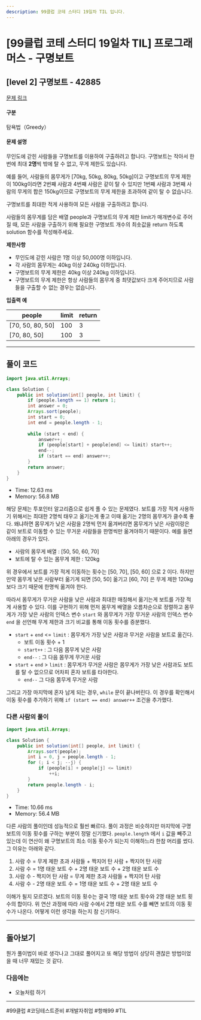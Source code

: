 ```yaml
---
description: 99클럽 코테 스터디 19일차 TIL 입니다.
---
```


# \[99클럽 코테 스터디 19일차 TIL]  프로그래머스 - 구명보트

## \[level 2] 구명보트 - 42885

[문제 링크](https://school.programmers.co.kr/learn/courses/30/lessons/42885)

#### 구분

탐욕법（Greedy）

#### 문제 설명

무인도에 갇힌 사람들을 구명보트를 이용하여 구출하려고 합니다. 구명보트는 작아서 한 번에 최대 **2명**씩 밖에 탈 수 없고, 무게 제한도 있습니다.

예를 들어, 사람들의 몸무게가 \[70kg, 50kg, 80kg, 50kg]이고 구명보트의 무게 제한이 100kg이라면 2번째 사람과 4번째 사람은 같이 탈 수 있지만 1번째 사람과 3번째 사람의 무게의 합은 150kg이므로 구명보트의 무게 제한을 초과하여 같이 탈 수 없습니다.

구명보트를 최대한 적게 사용하여 모든 사람을 구출하려고 합니다.

사람들의 몸무게를 담은 배열 people과 구명보트의 무게 제한 limit가 매개변수로 주어질 때, 모든 사람을 구출하기 위해 필요한 구명보트 개수의 최솟값을 return 하도록 solution 함수를 작성해주세요.

**제한사항**

* 무인도에 갇힌 사람은 1명 이상 50,000명 이하입니다.
* 각 사람의 몸무게는 40kg 이상 240kg 이하입니다.
* 구명보트의 무게 제한은 40kg 이상 240kg 이하입니다.
* 구명보트의 무게 제한은 항상 사람들의 몸무게 중 최댓값보다 크게 주어지므로 사람들을 구출할 수 없는 경우는 없습니다.

**입출력 예**

| people            | limit | return |
| ----------------- | ----- | ------ |
| \[70, 50, 80, 50] | 100   | 3      |
| \[70, 80, 50]     | 100   | 3      |

***

## 풀이 코드

```java
import java.util.Arrays;

class Solution {
    public int solution(int[] people, int limit) {
        if (people.length == 1) return 1;
        int answer = 0;
        Arrays.sort(people);
        int start = 0;
        int end = people.length - 1;
        
        while (start < end) {
            answer++;
            if (people[start] + people[end] <= limit) start++;
            end--;
            if (start == end) answer++;
        }
        return answer;
    }
}
```

* Time: 12.63 ms
* Memory: 56.8 MB

해당 문제는 투포인터 알고리즘으로 쉽게 풀 수 있는 문제였다. 보트를 가장 적게 사용하기 위해서는 최대한 2명씩 태우고 옮기는게 좋고 이때 옮기는 2명의 몸무게가 클수록 좋다. 왜냐하면 몸무게가 낮은 사람을 2명씩 먼저 옮겨버리면 몸무게가 낮은 사람이랑은 같이 보트로 이동할 수 있는 무거운 사람들을 한명씩만 옮겨야하기 때문이다. 예를 들면 아래의 경우가 있다.

* 사람의 몸무게 배열 : \[50, 50, 60, 70]
* 보트에 탈 수 있는 몸무게 제한 : 120kg

위 경우에서 보트를 가장 적게 이동하는 횟수는 \[50, 70], \[50, 60] 으로 2 이다. 하지만 만약 몸무게 낮은 사람부터 옮기게 되면 \[50, 50] 옮기고 \[60, 70] 은 무게 제한 120kg 보다 크기 때문에 한명씩 옮겨야 한다.

따라서 몸무게가 무거운 사람을 낮은 사람과 최대한 매칭해서 옮기는게 보트를 가장 적게 사용할 수 있다. 이를 구현하기 위해 먼저 몸무게 배열을 오름차순으로 정렬하고 몸무게가 가장 낮은 사람의 인덱스 변수 `start` 와 몸무게가 가장 무거운 사람의 인덱스 변수 `end` 을 선언해 무게 제한과 크기 비교를 통해 이동 횟수를 증분했다.

* `start` + `end` <= `limit` : 몸무게가 가장 낮은 사람과 무거운 사람을 보트로 옮긴다.
  * 보트 이동 횟수 + 1
  * `start++` : 그 다음 몸무게 낮은 사람
  * `end--` : 그 다음 몸무게 무거운 사람
* `start` + `end` > `limit` : 몸무게가 무거운 사람은 몸무게가 가장 낮은 사람과도 보트를 탈 수 없으므로 어차피 혼자 보트를 타야한다.
  * `end--` 그 다음 몸무게 무거운 사람

그리고 가장 마지막에 혼자 남게 되는 경우, `while` 문이 끝나버린다. 이 경우를 확인해서 이동 횟수를 추가하기 위해 `if (start == end) answer++` 조건을 추가했다.

### 다른 사람의 풀이

```java
import java.util.Arrays;

class Solution {
    public int solution(int[] people, int limit) {
        Arrays.sort(people);
        int i = 0, j = people.length - 1;
        for (; i < j; --j) {
            if (people[i] + people[j] <= limit)
                ++i;
        }
        return people.length - i;
    }
}
```

* Time: 10.66 ms
* Memory: 56.4 MB

다른 사람의 풀이인데 성능적으로 훨씬 빠르다. 풀이 과정은 비슷하지만 마지막에 구명보트의 이동 횟수를 구하는 부분이 정말 신기했다. `people.length` 에서 `i` 값을 빼주고 있는데 이 연산이 왜 구명보트의 최소 이동 횟수가 되는지 이해하느라 한참 머리를 썼다. 그 이유는 아래와 같다.

1. 사람 수 = 무게 제한 초과 사람들 + 짝지어 탄 사람 + 짝지어 탄 사람
2. 사람 수 = 1명 태운 보트 수 + 2명 태운 보트 수 + 2명 태운 보트 수
3. 사람 수 - 짝지어 탄 사람 = 무게 제한 초과 사람들 + 짝지어 탄 사람
4. 사람 수 - 2명 태운 보트 수 = 1명 태운 보트 수 + 2명 태운 보트 수

이해가 될지 모르겠다. 보트의 이동 횟수는 결국 1명 태운 보트 횟수와 2명 태운 보트 횟수의 합이다. 위 연산 과정에 따라 사람 수에서 2명 태운 보트 수를 빼면 보트의 이동 횟수가 나온다. 어떻게 이런 생각을 하는지 참 신기하다.

***

## 돌아보기

뭔가 풀이법이 바로 생각나고 그대로 풀어지고 또 해당 방법이 상당히 괜찮은 방법이었을 때 너무 재밌는 것 같다.

### 다음에는

* 오늘처럼 하기

***

\#99클럽 #코딩테스트준비 #개발자취업 #항해99 #TIL
